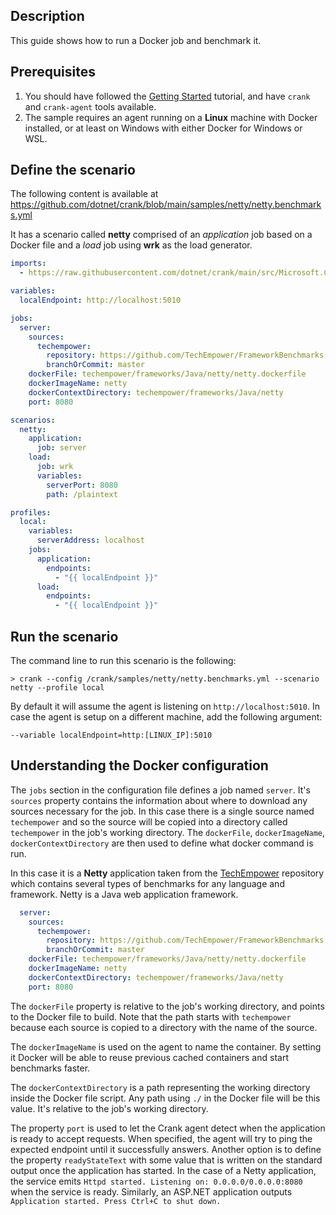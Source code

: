 ## Description

This guide shows how to run a Docker job and benchmark it.

## Prerequisites

1. You should have followed the [Getting Started](getting_started.md) tutorial, and have `crank` and `crank-agent` tools available.
2. The sample requires an agent running on a **Linux** machine with Docker installed, or at least on Windows with either Docker for Windows or WSL. 

## Define the scenario

The following content is available at https://github.com/dotnet/crank/blob/main/samples/netty/netty.benchmarks.yml

It has a scenario called **netty** comprised of an _application_ job based on a Docker file and a _load_ job using **wrk** as the load generator.

```yml
imports:
  - https://raw.githubusercontent.com/dotnet/crank/main/src/Microsoft.Crank.Jobs.Wrk/wrk.yml

variables:
  localEndpoint: http://localhost:5010

jobs:
  server:
    sources:
      techempower:
        repository: https://github.com/TechEmpower/FrameworkBenchmarks
        branchOrCommit: master
    dockerFile: techempower/frameworks/Java/netty/netty.dockerfile
    dockerImageName: netty
    dockerContextDirectory: techempower/frameworks/Java/netty
    port: 8080

scenarios:
  netty:
    application:
      job: server
    load:
      job: wrk
      variables:
        serverPort: 8080
        path: /plaintext

profiles:
  local:
    variables:
      serverAddress: localhost
    jobs: 
      application:
        endpoints: 
          - "{{ localEndpoint }}"
      load:
        endpoints: 
          - "{{ localEndpoint }}"

```

## Run the scenario

The command line to run this scenario is the following:

```
> crank --config /crank/samples/netty/netty.benchmarks.yml --scenario netty --profile local
```

By default it will assume the agent is listening on `http://localhost:5010`. In case the agent is setup on a different machine, add the following argument:

```
--variable localEndpoint=http:[LINUX_IP]:5010
```

## Understanding the Docker configuration

The `jobs` section in the configuration file defines a job named `server`. It's `sources` property contains the information about where to download any sources necessary for the job. In this case there is a single source named `techempower` and so the source will be copied into a directory called `techempower` in the job's working directory. The `dockerFile`, `dockerImageName`, `dockerContextDirectory` are then used to define what docker command is run.

In this case it is a **Netty** application taken from the [TechEmpower](https://github.com/TechEmpower/FrameworkBenchmarks) repository which contains several types of benchmarks for any language and framework. Netty is a Java web application framework.   

```yml
  server:
    sources:
      techempower:
        repository: https://github.com/TechEmpower/FrameworkBenchmarks
        branchOrCommit: master
    dockerFile: techempower/frameworks/Java/netty/netty.dockerfile
    dockerImageName: netty
    dockerContextDirectory: techempower/frameworks/Java/netty
    port: 8080
```

The `dockerFile` property is relative to the job's working directory, and points to the Docker file to build. Note that the path starts with `techempower` because each source is copied to a directory with the name of the source.

The `dockerImageName` is used on the agent to name the container. By setting it Docker will be able to reuse previous cached containers and start benchmarks faster.

The `dockerContextDirectory` is a path representing the working directory inside the Docker file script. Any path using `./` in the Docker file will be this value. It's relative to the job's working directory.

The property `port` is used to let the Crank agent detect when the application is ready to accept requests. When specified, the agent will try to ping the expected endpoint until it successfully answers. Another option is to define the property `readyStateText` with some value that is written on the standard output once the application has started. In the case of a Netty application, the service emits `Httpd started. Listening on: 0.0.0.0/0.0.0.0:8080` when the service is ready. Similarly, an ASP.NET application outputs `Application started. Press Ctrl+C to shut down.`
